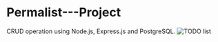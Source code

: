 # Permalist---Project
CRUD operation using Node.js, Express.js and PostgreSQL.
![TODO list](https://github.com/sandyo7/Permalist---Project/assets/119475185/c8318106-6ec0-4b4c-90f1-6a1dff5ecacf)
